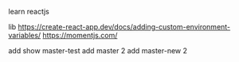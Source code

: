 learn reactjs

lib
https://create-react-app.dev/docs/adding-custom-environment-variables/
https://momentjs.com/

add show master-test
add master 2
add master-new 2